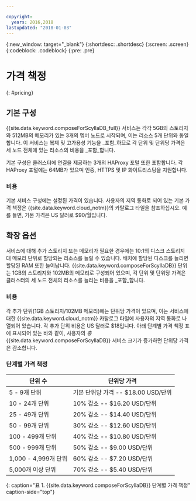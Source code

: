 ```yaml
---

copyright:
  years: 2016,2018
lastupdated: "2018-01-03"
---
```


{:new_window: target="_blank"}
{:shortdesc: .shortdesc}
{:screen: .screen}
{:codeblock: .codeblock}
{:pre: .pre}

# 가격 책정
{: #pricing}

## 기본 구성
{{site.data.keyword.composeForScyllaDB_full}} 서비스는 각각 5GB의 스토리지와 512MB의 메모리가 있는 3개의 멤버 노드로 시작되며, 이는 리소스 5개 단위와 동일합니다. 이 서비스는 복제 및 고가용성 기능을 _포함_하므로 각 단위 및 단위당 가격은 세 노드 전체에 있는 리소스의 비용을 _포함_합니다.

기본 구성은 클러스터에 연결을 제공하는 3개의 HAProxy 포털 또한 포함합니다. 각 HAProxy 포털에는 64MB가 있으며 인증, HTTPS 및 IP 화이트리스팅을 지원합니다.

### 비용
기본 서비스 구성에는 설정된 가격이 있습니다. 사용자의 지역 통화로 되어 있는 기본 가격 책정은 {{site.data.keyword.cloud_notm}}의 카탈로그 타일을 참조하십시오. 예를 들면, 기본 가격은 US 달러로 $90/월입니다.

## 확장 옵션
서비스에 대해 추가 스토리지 또는 메모리가 필요한 경우에는 10:1의 디스크 스토리지 대 메모리 단위로 할당되는 리소스를 늘릴 수 있습니다. 배치에 할당된 디스크를 늘리면 할당된 RAM 또한 늘어납니다. {{site.data.keyword.composeForScyllaDB}} 단위는 1GB의 스토리지와 102MB의 메모리로 구성되어 있으며, 각 단위 및 단위당 가격은 클러스터의 세 노드 전체의 리소스를 늘리는 비용을 _포함_합니다.

### 비용
각 추가 단위(1GB 스토리지/102MB 메모리)에는 단위당 가격이 있으며, 이는 서비스에 대한 {{site.data.keyword.cloud_notm}} 카탈로그 타일에 사용자의 지역 통화로 나열되어 있습니다. 각 추가 단위 비용은 US 달러로 $18입니다. 아래 단계별 가격 책정 표에 표시되어 있는 바와 같이, 사용자의 _총_ {{site.data.keyword.composeForScyllaDB}} 서비스 크기가 증가하면 단위당 가격은 감소합니다.

### 단계별 가격 책정
단위 수|단위당 가격
----------|-----------
5 - 9개 단위|기본 단위당 가격 -- $18.00 USD/단위
10 - 24개 단위|10% 감소 -- $16.20 USD/단위
25 - 49개 단위|20% 감소 -- $14.40 USD/단위
50 - 99개 단위|30% 감소 -- $12.60 USD/단위
100 - 499개 단위|40% 감소 -- $10.80 USD/단위
500 - 999개 단위|50% 감소 -- $9.00 USD/단위
1,000 - 4,999개 단위|60% 감소 -- $7.20 USD/단위
5,000개 이상 단위|70% 감소 -- $5.40 USD/단위
{: caption="표 1. {{site.data.keyword.composeForScyllaDB}} 단계별 가격 책정" caption-side="top"}
